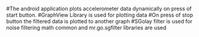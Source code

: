 #The android application plots accelerometer data dynamically on press of start button.
#GraphView Library is used for plotting data
#On press of stop button the filtered data is plotted to another graph
#SGolay filter is used for noise filtering math common and mr.go.sgfilter libraries are used

